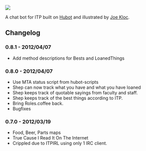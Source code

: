 ![](http://itp-shep.s3.amazonaws.com/shep.png)

A chat bot for ITP built on [Hubot](http://hubot.github.com) and illustrated by [Joe Kloc](http://joekloc.com).

## Changelog

### 0.8.1 - 2012/04/07

- Add method descriptions for Bests and LoanedThings

### 0.8.0 - 2012/04/07

- Use MTA status script from hubot-scripts
- Shep can now track what you have and what you have loaned
- Shep keeps track of quotable sayings from faculty and staff.
- Shep keeps track of the best things according to ITP.
- Bring Roles.coffee back.
- Bugfixes

### 0.7.0 - 2012/03/19

- Food, Beer, Parts maps
- True Cause I Read It On The Internet
- Crippled due to ITPIRL using only 1 IRC client.